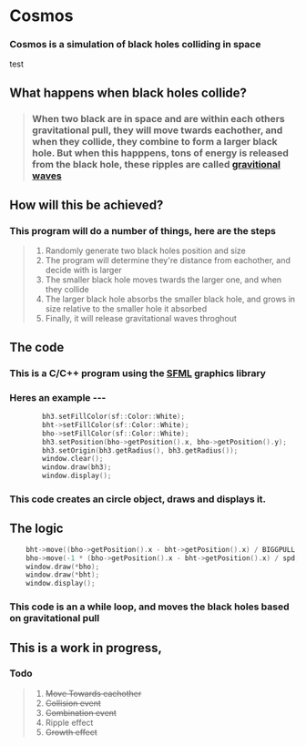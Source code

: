# Cosmos
### Cosmos is a simulation of black holes colliding in space
test
## What happens when black holes collide?
>### When two black are in space and are within each others gravitational pull, they will move twards eachother, and when they collide, they combine to form a larger black hole. But when this happpens, tons of energy is released from the black hole, these ripples are called [gravitional waves](http://hubblesite.org/explore_astronomy/black_holes/encyc_mod3_q6.html)

## How will this be achieved?
### This program will do a number of things, here are the steps
>1) Randomly generate two black holes position and size
>1) The program will determine they're distance from eachother, and decide with is larger
>1) The smaller black hole moves twards the larger one, and when they collide
>1) The larger black hole absorbs the smaller black hole, and grows in size relative to the smaller hole it absorbed
>1) Finally, it will release gravitational waves throghout

## The code
### This is a C/C++ program using the [SFML](https://www.sfml-dev.org/) graphics library
### Heres an example ---
```cpp
        bh3.setFillColor(sf::Color::White);
		bht->setFillColor(sf::Color::White);
		bho->setFillColor(sf::Color::White);
		bh3.setPosition(bho->getPosition().x, bho->getPosition().y);
		bh3.setOrigin(bh3.getRadius(), bh3.getRadius());
		window.clear();
		window.draw(bh3);
		window.display();
```
### This code creates an circle object, draws and displays it.

## The logic
```cpp
    bht->move((bho->getPosition().x - bht->getPosition().x) / BIGGPULL ,(bho->getPosition().y - bht->getPosition().y) / BIGGPULL );
    bho->move(-1 * (bho->getPosition().x - bht->getPosition().x) / spd,-1 * (bho->getPosition().y - bht->getPosition().y) / spd );
    window.draw(*bho);
    window.draw(*bht);
    window.display();

```
### This code is an a while loop, and moves the black holes based on gravitational pull

## This is a work in progress, 
### Todo
>1) ~~Move Towards eachother~~
>1) ~~Collision event~~
>1) ~~Combination event~~
>1) Ripple effect
>1) ~~Growth effect~~
